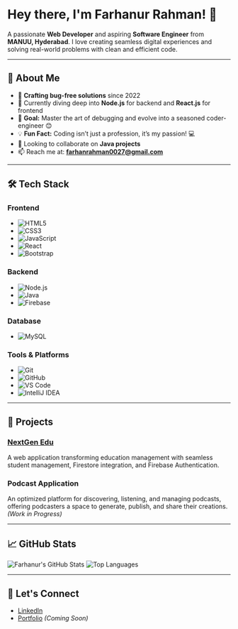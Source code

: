 # Hey there, I'm Farhanur Rahman! 👋

A passionate **Web Developer** and aspiring **Software Engineer** from **MANUU, Hyderabad**. I love creating seamless digital experiences and solving real-world problems with clean and efficient code.

---

## 🚀 About Me

- 🔧 **Crafting bug-free solutions** since 2022
- 🌱 Currently diving deep into **Node.js** for backend and **React.js** for frontend
- 🎯 **Goal:** Master the art of debugging and evolve into a seasoned coder-engineer 😊
- 💡 **Fun Fact:** Coding isn’t just a profession, it’s my passion! 💻
- 💞️ Looking to collaborate on **Java projects**
- 📫 Reach me at: **farhanrahman0027@gmail.com**

---

## 🛠️ Tech Stack

### Frontend
- ![HTML5](https://img.shields.io/badge/-HTML5-E34F26?logo=html5&logoColor=white&style=flat)  
- ![CSS3](https://img.shields.io/badge/-CSS3-1572B6?logo=css3&logoColor=white&style=flat)  
- ![JavaScript](https://img.shields.io/badge/-JavaScript-F7DF1E?logo=javascript&logoColor=black&style=flat)  
- ![React](https://img.shields.io/badge/-React-61DAFB?logo=react&logoColor=black&style=flat)  
- ![Bootstrap](https://img.shields.io/badge/-Bootstrap-7952B3?logo=bootstrap&logoColor=white&style=flat)

### Backend
- ![Node.js](https://img.shields.io/badge/-Node.js-339933?logo=node.js&logoColor=white&style=flat)  
- ![Java](https://img.shields.io/badge/-Java-007396?logo=java&logoColor=white&style=flat)  
- ![Firebase](https://img.shields.io/badge/-Firebase-FFCA28?logo=firebase&logoColor=black&style=flat)

### Database
- ![MySQL](https://img.shields.io/badge/-MySQL-4479A1?logo=mysql&logoColor=white&style=flat)

### Tools & Platforms
- ![Git](https://img.shields.io/badge/-Git-F05032?logo=git&logoColor=white&style=flat)  
- ![GitHub](https://img.shields.io/badge/-GitHub-181717?logo=github&logoColor=white&style=flat)  
- ![VS Code](https://img.shields.io/badge/-VS%20Code-007ACC?logo=visual-studio-code&logoColor=white&style=flat)  
- ![IntelliJ IDEA](https://img.shields.io/badge/-IntelliJ%20IDEA-000000?logo=intellij-idea&logoColor=white&style=flat)

---

## 🌟 Projects

### [NextGen Edu](https://github.com/farhanrahman0027/nextgen-edu)
A web application transforming education management with seamless student management, Firestore integration, and Firebase Authentication.

### Podcast Application
An optimized platform for discovering, listening, and managing podcasts, offering podcasters a space to generate, publish, and share their creations. *(Work in Progress)*

---

## 📈 GitHub Stats

![Farhanur's GitHub Stats](https://github-readme-stats.vercel.app/api?username=farhanrahman0027&show_icons=true&theme=radical)
![Top Languages](https://github-readme-stats.vercel.app/api/top-langs/?username=farhanrahman0027&layout=compact&theme=radical)

---

## 🔗 Let's Connect

- [LinkedIn](https://www.linkedin.com/in/farhanur-rahman)  
- [Portfolio](#) *(Coming Soon)*

